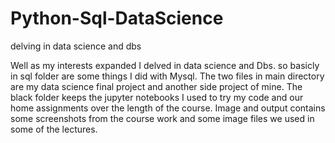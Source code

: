 # Python-Sql-DataScience
delving in data science and dbs

Well as my interests expanded I delved in data science and Dbs. so basicly in sql folder are some things I did with Mysql. The two files
in main directory are my data science final project and another side project of mine.
The black folder keeps the jupyter notebooks I used to try my code and our home assignments over the length of the course.
Image and output contains some  screenshots from the course work and some image files we used in some of the lectures.

